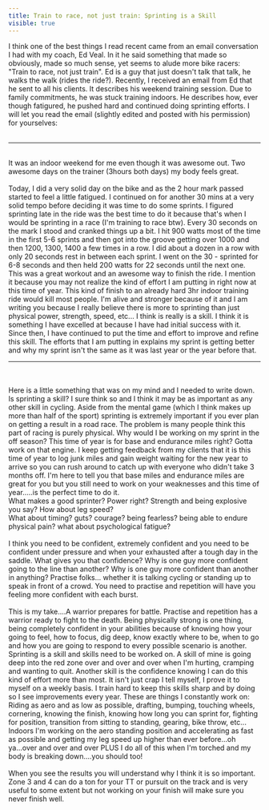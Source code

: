 ---title: Train to race, not just train: Sprinting is a Skillvisible: true---<div>
  I think one of the best things I read recent came from an email conversation I had with my coach, Ed Veal. In it he said something that made so obviously, made so much sense, yet seems to alude more bike racers: "Train to race, not just train". Ed is a guy that just doesn't talk that talk, he walks the walk (rides the ride?). Recently, I received an email from Ed that he sent to all his clients. It describes his weekend training session. Due to family commitments, he was stuck training indoors. He describes how, ever though fatigured, he pushed hard and continued doing sprinting efforts. I will let you read the email (slightly edited and posted with his permission) for yourselves:<br /><br />
  
  <hr />
  
  <br />It was an indoor weekend for me even though it was awesome out. Two awesome days on the trainer (3hours both days) my body feels great.<br /><br />Today, I did a very solid day on the bike and as the 2 hour mark passed started to feel a little fatigued. I continued on for another 30 mins at a very solid tempo before deciding it was time to do some sprints. I figured sprinting late in the ride was the best time to do it because that's when I would be sprinting in a race (I'm training to race btw). Every 30 seconds on the mark I stood and cranked things up a bit. I hit 900 watts most of the time in the first 5-6 sprints and then got into the groove getting over 1000 and then 1200, 1300, 1400 a few times in a row. I did about a dozen in a row with only 20 seconds rest in between each sprint. I went on the 30 - sprinted for 6-8 seconds and then held 200 watts for 22 seconds until the next one. This was a great workout and an awesome way to finish the ride. I mention it because you may not realize the kind of effort I am putting in right now at this time of year. This kind of finish to an already hard 3hr indoor training ride would kill most people. I'm alive and stronger because of it and I am writing you because I really believe there is more to sprinting than just physical power, strength, speed, etc... I think is really is a skill. I think it is something I have excelled at because I have had initial success with it. Since then, I have continued to put the time and effort to improve and refine this skill. The efforts that I am putting in explains my sprint is getting better and why my sprint isn't the same as it was last year or the year before that.
  
  <hr id="system-readmore" />
  
  <br /><br />Here is a little something that was on my mind and I needed to write down. Is sprinting a skill? I sure think so and I think it may be as important as any other skill in cycling. Aside from the mental game (which I think makes up more than half of the sport) sprinting is extremely important if you ever plan on getting a result in a road race. The problem is many people think this part of racing is purely physical. Why would I be working on my sprint in the off season? This time of year is for base and endurance miles right? Gotta work on that engine. I keep getting feedback from my clients that it is this time of year to log junk miles and gain weight waiting for the new year to arrive so you can rush around to catch up with everyone who didn't take 3 months off. I'm here to tell you that base miles and endurance miles are great for you but you still need to work on your weaknesses and this time of year.....is the perfect time to do it.<br />What makes a good sprinter? Power right? Strength and being explosive you say? How about leg speed?<br />What about timing? guts? courage? being fearless? being able to endure physical pain? what about psychological fatigue?<br /><br />I think you need to be confident, extremely confident and you need to be confident under pressure and when your exhausted after a tough day in the saddle. What gives you that confidence? Why is one guy more confident going to the line than another? Why is one guy more confident than another in anything? Practise folks... whether it is talking cycling or standing up to speak in front of a crowd. You need to practise and repetition will have you feeling more confident with each burst.<br /><br />This is my take....A warrior prepares for battle. Practise and repetition has a warrior ready to fight to the death. Being physically strong is one thing, being completely confident in your abilities because of knowing how your going to feel, how to focus, dig deep, know exactly where to be, when to go and how you are going to respond to every possible scenario is another. Sprinting is a skill and skills need to be worked on. A skill of mine is going deep into the red zone over and over and over when I'm hurting, cramping and wanting to quit. Another skill is the confidence knowing I can do this kind of effort more than most. It isn't just crap I tell myself, I prove it to myself on a weekly basis. I train hard to keep this skills sharp and by doing so I see improvements every year. These are things I constantly work on:&nbsp; Riding as aero and as low as possible, drafting, bumping, touching wheels, cornering, knowing the finish, knowing how long you can sprint for, fighting for position, transition from sitting to standing, gearing, bike throw, etc... Indoors I'm working on the aero standing position and accelerating as fast as possible and getting my leg speed up higher than ever before...oh ya...over and over and over PLUS I do all of this when I'm torched and my body is breaking down....you should too!<br /><br />When you see the results you will understand why I think it is so important. Zone 3 and 4 can do a ton for your TT or pursuit on the track and is very useful to some extent but not working on your finish will make sure you never finish well.<span id="_plain_text_marker">&nbsp;</span>
</div>